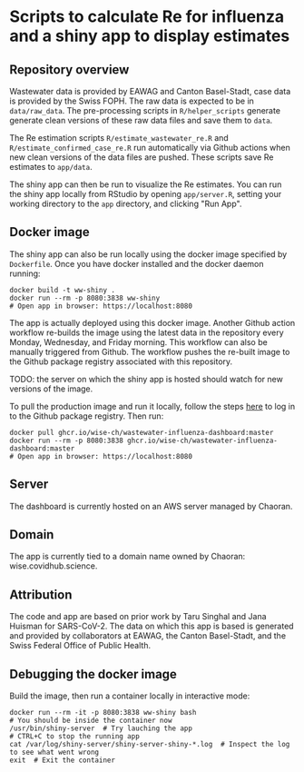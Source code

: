 # Scripts to calculate Re for influenza and a shiny app to display estimates

<!--- Link to published dashboard: [https://ibz-shiny.ethz.ch/wastewaterRe](https://ibz-shiny.ethz.ch/wastewaterRe) --->

## Repository overview
Wastewater data is provided by EAWAG and Canton Basel-Stadt, case data is provided by the Swiss FOPH. The raw data is expected to be in `data/raw_data`.
The pre-processing scripts in `R/helper_scripts` generate generate clean versions of these raw data files and save them to `data`. 

The Re estimation scripts `R/estimate_wastewater_re.R` and `R/estimate_confirmed_case_re.R` run automatically via Github actions when new clean versions of the data files are pushed.
These scripts save Re estimates to `app/data`.

The shiny app can then be run to visualize the Re estimates. You can run the shiny app locally from RStudio by opening `app/server.R`, setting your working directory to the `app` directory, and clicking "Run App".

## Docker image
The shiny app can also be run locally using the docker image specified by `Dockerfile`. Once you have docker installed and the docker daemon running:
```
docker build -t ww-shiny .
docker run --rm -p 8080:3838 ww-shiny
# Open app in browser: https://localhost:8080
```

The app is actually deployed using this docker image. Another Github action workflow re-builds the image using the latest data in the repository every Monday, Wednesday, and Friday morning. This workflow can also be manually triggered from Github. The workflow pushes the re-built image to the Github package registry associated with this repository.

TODO: the server on which the shiny app is hosted should watch for new versions of the image.

To pull the production image and run it locally, follow the steps [here]( https://docs.github.com/en/packages/working-with-a-github-packages-registry/working-with-the-container-registry) to log in to the Github package registry. Then run: 
```
docker pull ghcr.io/wise-ch/wastewater-influenza-dashboard:master
docker run --rm -p 8080:3838 ghcr.io/wise-ch/wastewater-influenza-dashboard:master
# Open app in browser: https://localhost:8080
```

## Server

The dashboard is currently hosted on an AWS server managed by Chaoran.

## Domain

The app is currently tied to a domain name owned by Chaoran: wise.covidhub.science.

## Attribution

The code and app are based on prior work by Taru Singhal and Jana Huisman for SARS-CoV-2. The data on which this app is based is generated and provided by collaborators at EAWAG, the Canton Basel-Stadt, and the Swiss Federal Office of Public Health.

## Debugging the docker image
Build the image, then run a container locally in interactive mode:
```
docker run --rm -it -p 8080:3838 ww-shiny bash
# You should be inside the container now
/usr/bin/shiny-server  # Try lauching the app
# CTRL+C to stop the running app
cat /var/log/shiny-server/shiny-server-shiny-*.log  # Inspect the log to see what went wrong
exit  # Exit the container
```

